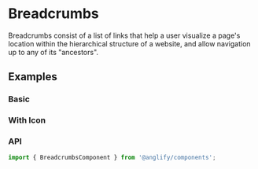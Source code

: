 # Breadcrumbs

<app-references
issues="https://github.com/valentingavran/anglify/labels/component%3A%20Breadcrumbs"
w3c="https://www.w3.org/WAI/ARIA/apg/patterns/breadcrumb/"/>

Breadcrumbs consist of a list of links that help a user visualize a page's location within the hierarchical structure of a website, and allow navigation up to any of its "ancestors".

## Examples

### Basic

<app-code-example component="breadcrumbs" example="basic"></app-code-example>

### With Icon

<app-code-example component="breadcrumbs" example="icon"></app-code-example>

### API

```typescript
import { BreadcrumbsComponent } from '@anglify/components';
```

<app-inputs-table components="BreadcrumbsComponent"></app-inputs-table>

<app-styling-table component="breadcrumbs"></app-styling-table>
